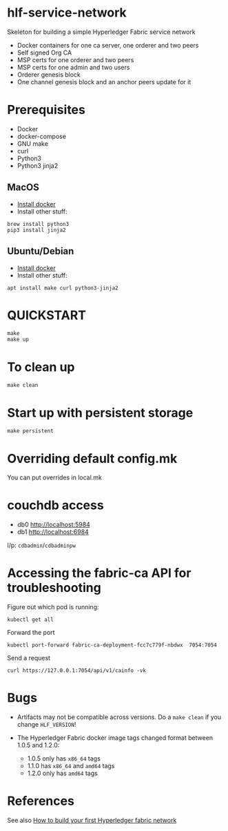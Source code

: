 # hlf-service-network
Skeleton for building a simple Hyperledger Fabric service network
* Docker containers for one ca server, one orderer and two peers
* Self signed Org CA
* MSP certs for one orderer and two peers
* MSP certs for one admin and two users
* Orderer genesis block
* One channel genesis block and an anchor peers update for it

# Prerequisites
* Docker
* docker-compose
* GNU make
* curl
* Python3
* Python3 jinja2

## MacOS
* [Install docker](https://store.docker.com/editions/community/docker-ce-desktop-mac)
* Install other stuff:
```
brew install python3
pip3 install jinja2
```

## Ubuntu/Debian
* [Install docker](https://docs.docker.com/install/linux/docker-ce/ubuntu/#install-using-the-repository)
* Install other stuff:
```
apt install make curl python3-jinja2
```

# QUICKSTART
```
make
make up
```

# To clean up
```
make clean
```

# Start up with persistent storage
```
make persistent
```

# Overriding default config.mk

You can put overrides in local.mk

# couchdb access

* db0 [http://localhost:5984](http://localhost:5984)
* db1 [http://localhost:6984](http://localhost:6984)

l/p: `cdbadmin`/`cdbadminpw`

# Accessing the fabric-ca API for troubleshooting

Figure out which pod is running:

    kubectl get all

Forward the port

    kubectl port-forward fabric-ca-deployment-fcc7c779f-nbdwx  7054:7054

Send a request

    curl https://127.0.0.1:7054/api/v1/cainfo -vk

# Bugs

* Artifacts may not be compatible across versions. Do a `make clean` if you change `HLF_VERSION`!

* The Hyperledger Fabric docker image tags changed format between 1.0.5 and 1.2.0:
  * 1.0.5 only has `x86_64` tags
  * 1.1.0 has `x86_64` and `amd64` tags
  * 1.2.0 only has `amd64` tags

# References
See also [How to build your first Hyperledger fabric network](https://chainhero.io/2018/04/tutorial-hyperledger-fabric-how-to-build-your-first-network/)

